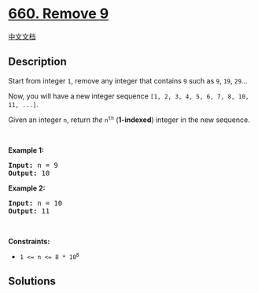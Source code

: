 # [660. Remove 9](https://leetcode.com/problems/remove-9)

[中文文档](/solution/0600-0699/0660.Remove%209/README.md)

## Description

<p>Start from integer <code>1</code>, remove any integer that contains <code>9</code> such as <code>9</code>, <code>19</code>, <code>29</code>...</p>

<p>Now, you will have a new integer sequence <code>[1, 2, 3, 4, 5, 6, 7, 8, 10, 11, ...]</code>.</p>

<p>Given an integer <code>n</code>, return <em>the</em> <code>n<sup>th</sup></code> (<strong>1-indexed</strong>) integer in the new sequence.</p>

<p>&nbsp;</p>
<p><strong class="example">Example 1:</strong></p>

<pre>
<strong>Input:</strong> n = 9
<strong>Output:</strong> 10
</pre>

<p><strong class="example">Example 2:</strong></p>

<pre>
<strong>Input:</strong> n = 10
<strong>Output:</strong> 11
</pre>

<p>&nbsp;</p>
<p><strong>Constraints:</strong></p>

<ul>
	<li><code>1 &lt;= n &lt;= 8 * 10<sup>8</sup></code></li>
</ul>

## Solutions

<!-- end -->
